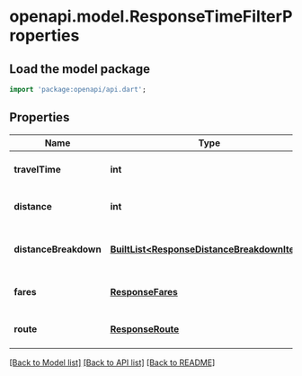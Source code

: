 # openapi.model.ResponseTimeFilterProperties

## Load the model package
```dart
import 'package:openapi/api.dart';
```

## Properties
Name | Type | Description | Notes
------------ | ------------- | ------------- | -------------
**travelTime** | **int** |  | [optional] [default to null]
**distance** | **int** |  | [optional] [default to null]
**distanceBreakdown** | [**BuiltList&lt;ResponseDistanceBreakdownItem&gt;**](ResponseDistanceBreakdownItem.md) |  | [optional] [default to const []]
**fares** | [**ResponseFares**](ResponseFares.md) |  | [optional] [default to null]
**route** | [**ResponseRoute**](ResponseRoute.md) |  | [optional] [default to null]

[[Back to Model list]](../README.md#documentation-for-models) [[Back to API list]](../README.md#documentation-for-api-endpoints) [[Back to README]](../README.md)


